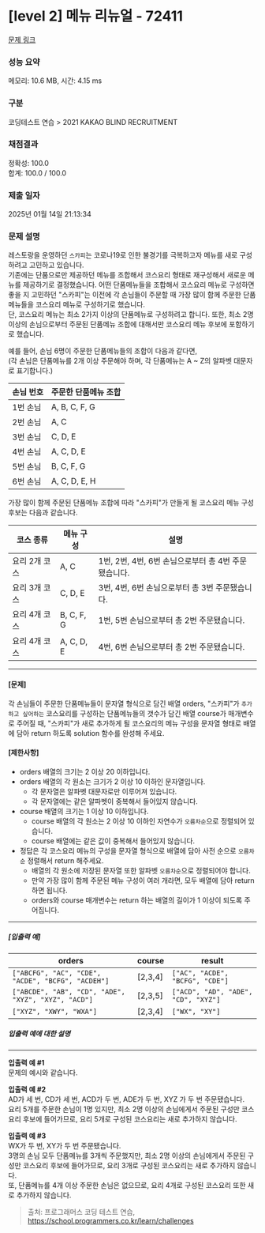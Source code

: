 # [level 2] 메뉴 리뉴얼 - 72411 

[문제 링크](https://school.programmers.co.kr/learn/courses/30/lessons/72411) 

### 성능 요약

메모리: 10.6 MB, 시간: 4.15 ms

### 구분

코딩테스트 연습 > 2021 KAKAO BLIND RECRUITMENT

### 채점결과

정확성: 100.0<br/>합계: 100.0 / 100.0

### 제출 일자

2025년 01월 14일 21:13:34

### 문제 설명

<p>레스토랑을 운영하던 <code>스카피</code>는 코로나19로 인한 불경기를 극복하고자 메뉴를 새로 구성하려고 고민하고 있습니다.<br>
기존에는 단품으로만 제공하던 메뉴를 조합해서 코스요리 형태로 재구성해서 새로운 메뉴를 제공하기로 결정했습니다. 어떤 단품메뉴들을 조합해서 코스요리 메뉴로 구성하면 좋을 지 고민하던 "스카피"는 이전에 각 손님들이 주문할 때 가장 많이 함께 주문한 단품메뉴들을 코스요리 메뉴로 구성하기로 했습니다.<br>
단, 코스요리 메뉴는 최소 2가지 이상의 단품메뉴로 구성하려고 합니다. 또한, 최소 2명 이상의 손님으로부터 주문된 단품메뉴 조합에 대해서만 코스요리 메뉴 후보에 포함하기로 했습니다.</p>

<p>예를 들어, 손님 6명이 주문한 단품메뉴들의 조합이 다음과 같다면,<br>
(각 손님은 단품메뉴를 2개 이상 주문해야 하며, 각 단품메뉴는 A ~ Z의 알파벳 대문자로 표기합니다.)</p>
<table class="table">
        <thead><tr>
<th>손님 번호</th>
<th>주문한 단품메뉴 조합</th>
</tr>
</thead>
        <tbody><tr>
<td>1번 손님</td>
<td>A, B, C, F, G</td>
</tr>
<tr>
<td>2번 손님</td>
<td>A, C</td>
</tr>
<tr>
<td>3번 손님</td>
<td>C, D, E</td>
</tr>
<tr>
<td>4번 손님</td>
<td>A, C, D, E</td>
</tr>
<tr>
<td>5번 손님</td>
<td>B, C, F, G</td>
</tr>
<tr>
<td>6번 손님</td>
<td>A, C, D, E, H</td>
</tr>
</tbody>
      </table>
<p>가장 많이 함께 주문된 단품메뉴 조합에 따라 "스카피"가 만들게 될 코스요리 메뉴 구성 후보는 다음과 같습니다.</p>
<table class="table">
        <thead><tr>
<th>코스 종류</th>
<th>메뉴 구성</th>
<th>설명</th>
</tr>
</thead>
        <tbody><tr>
<td>요리 2개 코스</td>
<td>A, C</td>
<td>1번, 2번, 4번, 6번 손님으로부터 총 4번 주문됐습니다.</td>
</tr>
<tr>
<td>요리 3개 코스</td>
<td>C, D, E</td>
<td>3번, 4번, 6번 손님으로부터 총 3번 주문됐습니다.</td>
</tr>
<tr>
<td>요리 4개 코스</td>
<td>B, C, F, G</td>
<td>1번, 5번 손님으로부터 총 2번 주문됐습니다.</td>
</tr>
<tr>
<td>요리 4개 코스</td>
<td>A, C, D, E</td>
<td>4번, 6번 손님으로부터 총 2번 주문됐습니다.</td>
</tr>
</tbody>
      </table>
<hr>

<h4><strong>[문제]</strong></h4>

<p>각 손님들이 주문한 단품메뉴들이 문자열 형식으로 담긴 배열 orders, "스카피"가 <code>추가하고 싶어하는</code> 코스요리를 구성하는 단품메뉴들의 갯수가 담긴 배열 course가 매개변수로 주어질 때, "스카피"가 새로 추가하게 될 코스요리의 메뉴 구성을 문자열 형태로 배열에 담아 return 하도록 solution 함수를 완성해 주세요.</p>

<h4><strong>[제한사항]</strong></h4>

<ul>
<li>orders 배열의 크기는 2 이상 20 이하입니다.</li>
<li>orders 배열의 각 원소는 크기가 2 이상 10 이하인 문자열입니다.

<ul>
<li>각 문자열은 알파벳 대문자로만 이루어져 있습니다.</li>
<li>각 문자열에는 같은 알파벳이 중복해서 들어있지 않습니다.</li>
</ul></li>
<li>course 배열의 크기는 1 이상 10 이하입니다.

<ul>
<li>course 배열의 각 원소는 2 이상 10 이하인 자연수가 <code>오름차순</code>으로 정렬되어 있습니다.</li>
<li>course 배열에는 같은 값이 중복해서 들어있지 않습니다.</li>
</ul></li>
<li>정답은 각 코스요리 메뉴의 구성을 문자열 형식으로 배열에 담아 사전 순으로 <code>오름차순</code> 정렬해서 return 해주세요.

<ul>
<li>배열의 각 원소에 저장된 문자열 또한 알파벳 <code>오름차순</code>으로 정렬되어야 합니다.</li>
<li>만약 가장 많이 함께 주문된 메뉴 구성이 여러 개라면, 모두 배열에 담아 return 하면 됩니다.</li>
<li>orders와 course 매개변수는 return 하는 배열의 길이가 1 이상이 되도록 주어집니다.</li>
</ul></li>
</ul>

<hr>

<h5><strong>[입출력 예]</strong></h5>
<table class="table">
        <thead><tr>
<th>orders</th>
<th>course</th>
<th>result</th>
</tr>
</thead>
        <tbody><tr>
<td><code>["ABCFG", "AC", "CDE", "ACDE", "BCFG", "ACDEH"]</code></td>
<td>[2,3,4]</td>
<td><code>["AC", "ACDE", "BCFG", "CDE"]</code></td>
</tr>
<tr>
<td><code>["ABCDE", "AB", "CD", "ADE", "XYZ", "XYZ", "ACD"]</code></td>
<td>[2,3,5]</td>
<td><code>["ACD", "AD", "ADE", "CD", "XYZ"]</code></td>
</tr>
<tr>
<td><code>["XYZ", "XWY", "WXA"]</code></td>
<td>[2,3,4]</td>
<td><code>["WX", "XY"]</code></td>
</tr>
</tbody>
      </table>
<h5><strong>입출력 예에 대한 설명</strong></h5>

<hr>

<p><strong>입출력 예 #1</strong><br>
문제의 예시와 같습니다.</p>

<p><strong>입출력 예 #2</strong><br>
AD가 세 번, CD가 세 번, ACD가 두 번, ADE가 두 번, XYZ 가 두 번 주문됐습니다.<br>
요리 5개를 주문한 손님이 1명 있지만, 최소 2명 이상의 손님에게서 주문된 구성만 코스요리 후보에 들어가므로, 요리 5개로 구성된 코스요리는 새로 추가하지 않습니다.</p>

<p><strong>입출력 예 #3</strong><br>
WX가 두 번, XY가 두 번 주문됐습니다.<br>
3명의 손님 모두 단품메뉴를 3개씩 주문했지만, 최소 2명 이상의 손님에게서 주문된 구성만 코스요리 후보에 들어가므로, 요리 3개로 구성된 코스요리는 새로 추가하지 않습니다.<br>
또, 단품메뉴를 4개 이상 주문한 손님은 없으므로, 요리 4개로 구성된 코스요리 또한 새로 추가하지 않습니다.</p>


> 출처: 프로그래머스 코딩 테스트 연습, https://school.programmers.co.kr/learn/challenges